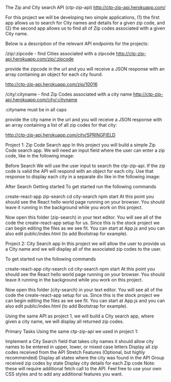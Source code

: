The Zip and City search API (ctp-zip-api)
http://ctp-zip-api.herokuapp.com/

For this project we will be developing two simple applications, (1) the first app allows us to search for City names and details for a given zip code, and (2) the second app allows us to find all of Zip codes associated with a given City name.

Below is a description of the relevant API endpoints for the projects:

/zip/:zipcode - find Cities associated with a zipcode
http://ctp-zip-api.herokuapp.com/zip/:zipcode

provide the zipcode in the url and you will receive a JSON response with an array containing an object for each city found.

http://ctp-zip-api.herokuapp.com/zip/10016

/city/:cityname - find Zip Codes associated with a city name
http://ctp-zip-api.herokuapp.com/city/:cityname

:cityname must be in all caps

provide the city name in the url and you will receive a JSON response with an array containing a list of all zip codes for that city:

http://ctp-zip-api.herokuapp.com/city/SPRINGFIELD

Project 1: Zip Code Search app
In this project you will build a simple Zip Code search app. We will need an input field where the user can enter a zip code, like in the following image:

Before Search
We will use the user input to search the ctp-zip-api. If the zip code is valid the API will respond with an object for each city. Use that response to display each city in a separate div like in the following image:

After Search
Getting started
To get started run the following commands

create-react-app zip-search
cd city-search
npm start
At this point you should see the React hello world page running on your browser. You should leave it running in the background while you work on this project.

Now open this folder (zip-search) in your text editor. You will see all of the code the create-react-app setup for us. Since this is the stock project we can begin editing the files as we see fit. You can start at App.js and you can also edit public/index.html (to add Bootstrap for example).

Project 2: City Search app
In this project we will allow the user to provide us a City name and we will display all of the associated zip codes to the user.

To get started run the following commands

create-react-app city-search
cd city-search
npm start
At this point you should see the React hello world page running on your browser. You should leave it running in the background while you work on this project.

Now open this folder (city-search) in your text editor. You will see all of the code the create-react-app setup for us. Since this is the stock project we can begin editing the files as we see fit. You can start at App.js and you can also edit public/index.html (to add Bootstrap for example).

Using the same API as project 1, we will build a City search app, where given a city name, we will display all returned zip codes.

Primary Tasks
Using the same ctp-zip-api we used in project 1:

Implement a City Search field that takes city names
it should allow city names to be entered in upper, lower, or mixed case letters
Display all zip codes received from the API
Stretch Features (Optional, but highly recommended)
Display all states where the city was found in the API
Group received zip codes by state
Display city details for each Zip code
Note: these will require additional fetch call to the API. Feel free to use your own CSS styles and to add any additional features you want.